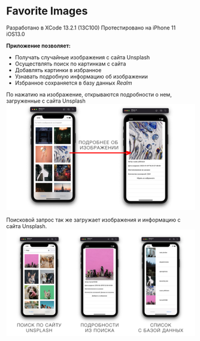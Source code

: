 # Favorite Images

Разработано в XCode 13.2.1 (13C100)
Протестировано на iPhone 11 iOS13.0

**Приложение позволяет:** <br>
* Получать случайные изображения с сайта Unsplash <br>
* Осуществлять поиск по картинкам с сайта <br>
* Добавлять картинки в избранное <br>
* Узнавать подробную информацию об изображении <br>
* Избранное сохраняется в базу данных _Realm_


По нажатию на изображение, открываются подробности о нем, загруженные с сайта Unsplash 
![Image alt](https://github.com/javtushenko/FavoriteImages/blob/main/ScreenShots/1.png?raw=true)

Поисковой запрос так же загружает изображения и информацию с сайта Unsplash.
![Image alt](https://github.com/javtushenko/FavoriteImages/blob/main/ScreenShots/2.png?raw=true)
